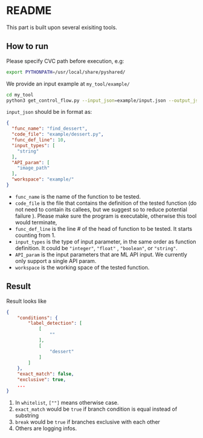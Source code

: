 # README

This part is built upon several exisiting tools.

## How to run

Please specify CVC path before execution, e.g:
```bash
export PYTHONPATH=/usr/local/share/pyshared/
```

We provide an input example at `my_tool/example/`
```bash
cd my_tool
python3 get_control_flow.py --input_json=example/input.json --output_json=example/output.json --log_file=example/log.txt
```

`input_json` should be in format as:
```json
{
  "func_name": "find_dessert",
  "code_file": "example/dessert.py",
  "func_def_line": 10,
  "input_types": [
    "string"
  ],
  "API_param": [
    "image_path"
  ],
  "workspace": "example/"
}
```
- `func_name` is the name of the function to be tested. 
- `code_file` is the file that contains the definition of the tested function (do not need to contain its callees, but we suggest so to reduce potential failure ). Please make sure the program is executable, otherwise this tool would terminate,
- `func_def_line` is the line # of the head of function to be tested. It starts counting from 1.
- `input_types` is the type of input parameter, in the same order as function definition. It could be `"integer"`, `"float"` , `"boolean"`, or `"string"`.
- `API_param` is the input parameters that are ML API input. We currently only support a single API param.
- `workspace` is the working space of the tested function. 


## Result
Result looks like
```json
{
    "conditions": {
        "label_detection": [
            [
                ""
            ],
            [
                "dessert"
            ]
        ]
    },
    "exact_match": false,
    "exclusive": true,
    ...
}
```

1. In `whitelist`, `[""]` means otherwise case.
2. `exact_match` would be `true` if branch condition is equal instead of substring
3. `break` would be `true` if branches exclusive with each other
4. Others are logging infos.